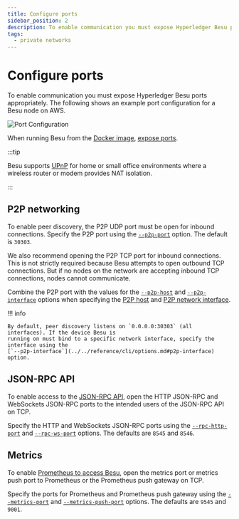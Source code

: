 ```yaml
---
title: Configure ports
sidebar_position: 2
description: To enable communication you must expose Hyperledger Besu ports appropriately
tags:
  - private networks
---
```


# Configure ports

To enable communication you must expose Hyperledger Besu ports appropriately. The following shows an example port configuration for a Besu node on AWS.

![Port Configuration](../../../assets/images/PortConfiguration.png)

When running Besu from the [Docker image](../../get-started/install/run-docker-image.md), [expose ports](../../get-started/install/run-docker-image.md#exposing-ports).

:::tip

Besu supports [UPnP](specify-nat.md) for home or small office environments where a wireless router or modem provides NAT isolation.

:::

## P2P networking

To enable peer discovery, the P2P UDP port must be open for inbound connections. Specify the P2P port using the [`--p2p-port`](../../reference/cli/options.md#p2p-port) option. The default is `30303`.

We also recommend opening the P2P TCP port for inbound connections. This is not strictly required because Besu attempts to open outbound TCP connections. But if no nodes on the network are accepting inbound TCP connections, nodes cannot communicate.

Combine the P2P port with the values for the [`--p2p-host`](../../reference/cli/options.md#p2p-host) and [`--p2p-interface`](../../reference/cli/options.md#p2p-interface) options when specifying the [P2P host](../../reference/cli/options.md#p2p-host) and [P2P network interface](../../reference/cli/options.md#p2p-interface).

!!! info

    By default, peer discovery listens on `0.0.0.0:30303` (all interfaces). If the device Besu is
    running on must bind to a specific network interface, specify the interface using the
    [`--p2p-interface`](../../reference/cli/options.md#p2p-interface) option.

## JSON-RPC API

To enable access to the [JSON-RPC API](../use-besu-api/json-rpc.md), open the HTTP JSON-RPC and WebSockets JSON-RPC ports to the intended users of the JSON-RPC API on TCP.

Specify the HTTP and WebSockets JSON-RPC ports using the [`--rpc-http-port`](../../reference/cli/options.md#rpc-http-port) and [`--rpc-ws-port`](../../reference/cli/options.md#rpc-ws-port) options. The defaults are `8545` and `8546`.

## Metrics

To enable [Prometheus to access Besu](../monitor/metrics.md), open the metrics port or metrics push port to Prometheus or the Prometheus push gateway on TCP.

Specify the ports for Prometheus and Prometheus push gateway using the [`--metrics-port`](../../reference/cli/options.md#metrics-port) and [`--metrics-push-port`](../../reference/cli/options.md#metrics-push-port) options. The defaults are `9545` and `9001`.
